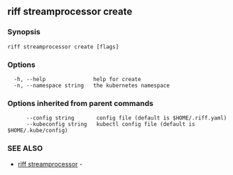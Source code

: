 ## riff streamprocessor create



### Synopsis



```
riff streamprocessor create [flags]
```

### Options

```
  -h, --help               help for create
  -n, --namespace string   the kubernetes namespace
```

### Options inherited from parent commands

```
      --config string       config file (default is $HOME/.riff.yaml)
      --kubeconfig string   kubectl config file (default is $HOME/.kube/config)
```

### SEE ALSO

* [riff streamprocessor](riff_streamprocessor.md)	 - 

